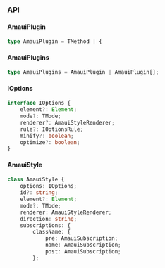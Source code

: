 

### API

#### AmauiPlugin

```ts
type AmauiPlugin = TMethod | {
```

#### AmauiPlugins

```ts
type AmauiPlugins = AmauiPlugin | AmauiPlugin[];
```

#### IOptions

```ts
interface IOptions {
    element?: Element;
    mode?: TMode;
    renderer?: AmauiStyleRenderer;
    rule?: IOptionsRule;
    minify?: boolean;
    optimize?: boolean;
}
```

#### AmauiStyle

```ts
class AmauiStyle {
    options: IOptions;
    id?: string;
    element?: Element;
    mode?: TMode;
    renderer: AmauiStyleRenderer;
    direction: string;
    subscriptions: {
        className: {
            pre: AmauiSubscription;
            name: AmauiSubscription;
            post: AmauiSubscription;
        };
```


